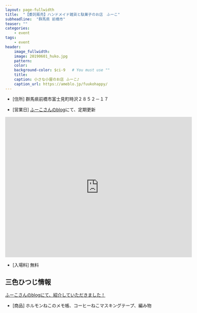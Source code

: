 ```yaml
---
layout: page-fullwidth
title:  "【委託販売】ハンドメイド雑貨と駄菓子のお店　ふーこ"
subheadline:  "群馬県 前橋市"
teaser: ""
categories:
    - event
tags:
    - event
header:
    image_fullwidth:
    image: 20190601_huko.jpg
    pattern:
    color:
    background-color: $ci-9   # You must use ""
    title:
    caption: 小さな小屋のお店 ふーこ♪
    caption_url: https://ameblo.jp/fuukohappy/
---
```


* [住所] 群馬県前橋市富士見町時沢２８５２－１７

* [営業日] <a href="https://ameblo.jp/fuukohappy/">ふーこさんのblog</a>にて、定期更新

<iframe src="https://www.google.com/maps/embed?pb=!1m14!1m8!1m3!1d12838.102793377137!2d139.088673!3d36.44485!3m2!1i1024!2i768!4f13.1!3m3!1m2!1s0x601ef4667d7922e5%3A0xc9565d47be013a09!2z5pel5pys44CB44CSMzcxLTAxMDQg576k6aas55yM5YmN5qmL5biC5a-M5aOr6KaL55S65pmC5rKi77yS77yY77yV77yS!5e0!3m2!1sja!2sus!4v1564197386578!5m2!1sja!2sus" width="600" height="450" frameborder="0" style="border:0" allowfullscreen></iframe>

* [入場料] 無料

## 三色ひつじ情報

<a href="https://ameblo.jp/fuukohappy/entry-12371395056.html">ふーこさんのblogにて、紹介していただきました！</a>

* [商品] ホルモンねこのメモ帳、コーヒーねこマスキングテープ、編み物